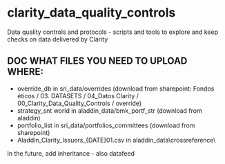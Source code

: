 # clarity_data_quality_controls
Data quality controls and protocols - scripts and tools to explore and keep checks on data delivered by Clarity


## DOC WHAT FILES YOU NEED TO UPLOAD WHERE:

- override_db in sri_data/overrides (download from sharepoint: Fondos éticos / 03. DATASETS / 04_Datos Clarity / 00_Clarity_Data_Quality_Controls / override)
- strategy_snt world in aladdin_data/bmk_portf_str (download from aladdin)
- portfolio_list in sri_data/portfolios_committees (download from sharepoint)
- Aladdin_Clarity_Issuers_{DATE}01.csv in aladdin_data\\crossreference\\

In the future, add inheritance - also datafeed